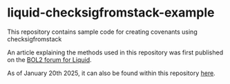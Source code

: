 # liquid-checksigfromstack-example

This repository contains sample code for creating covenants using checksigfromstack

An article explaining the methods used in this repository was first published on the [BOL2 forum for Liquid](https://community.liquid.net/c/developers/making-covenants-with-checksigfromstack).

As of January 20th 2025, it can also be found within this repository [here](blog/README.md).
